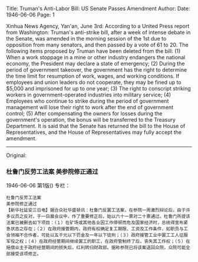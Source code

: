 Title: Truman's Anti-Labor Bill: US Senate Passes Amendment
Author: 
Date: 1946-06-06
Page: 1

Xinhua News Agency, Yan'an, June 3rd: According to a United Press report from Washington: Truman's anti-strike bill, after a week of intense debate in the Senate, was amended in the morning session of the 1st due to opposition from many senators, and then passed by a vote of 61 to 20. The following items proposed by Truman have been deleted from the bill: (1) When a work stoppage in a mine or other industry endangers the national economy, the President may declare a state of emergency; (2) During the period of government takeover, the government has the right to determine the time limit for resumption of work, wages, and working conditions. If employees and union leaders do not cooperate, they may be fined up to $5,000 and imprisoned for up to one year; (3) The right to conscript striking workers in government-operated industries into military service; (4) Employees who continue to strike during the period of government management will lose their right to work after the end of government control; (5) After compensating the owners for losses during the government's operation, the bonus will be transferred to the Treasury Department. It is said that the Senate has returned the bill to the House of Representatives, and the House of Representatives may fully accept the amendment.



<hr /> 

Original: 


### 杜鲁门反劳工法案  美参院修正通过

1946-06-06
第1版()
专栏：

    杜鲁门反劳工法案
    美参院修正通过
    【新华社延安三日电】据合众社华盛顿讯：杜鲁门反罢工法案，在参院一周激烈辩论后，由于许多议员之反对，于一日晨会议中，作了重要修正后，始以六十一票对二十票通过。杜鲁门所提该法案已被删去如下项目：（１）在矿场或其他各业因工作停顿而危及国家经济时，总统得宣布紧急状态之存在；（２）在政府接管期内，政府有权确定复工期限、工资及工作条件，如职员与工会领袖不合作者，可处以五千元以下罚金及一年以下徒刑；（３）政府接管工业中罢工工人征服军役之权；（４）在政府经管期间继续罢工的职工，在政府管制终了后，丧失其工作权；（５）在赔偿业主于政府经营期间的损失后，红利转归财政部。据称参院已将该案退回众院，众院可能全部接受该项修正。
